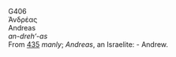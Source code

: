 G406  
Ἀνδρέας  
Andreas  
*an-dreh‘-as*  
From [435](g0435) *manly*; *Andreas*, an Israelite: - Andrew.  
